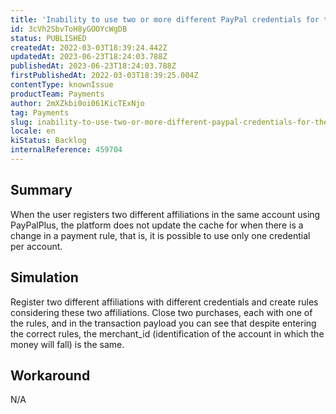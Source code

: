 ```yaml
---
title: 'Inability to use two or more different PayPal credentials for the same account.'
id: 3cVh2SbvToH8yGOOYcWgDB
status: PUBLISHED
createdAt: 2022-03-03T18:39:24.442Z
updatedAt: 2023-06-23T18:24:03.788Z
publishedAt: 2023-06-23T18:24:03.788Z
firstPublishedAt: 2022-03-03T18:39:25.004Z
contentType: knownIssue
productTeam: Payments
author: 2mXZkbi0oi061KicTExNjo
tag: Payments
slug: inability-to-use-two-or-more-different-paypal-credentials-for-the-same-account
locale: en
kiStatus: Backlog
internalReference: 459704
---
```


## Summary


When the user registers two different affiliations in the same account using PayPalPlus, the platform does not update the cache for when there is a change in a payment rule, that is, it is possible to use only one credential per account.


##

## Simulation


Register two different affiliations with different credentials and create rules considering these two affiliations.
Close two purchases, each with one of the rules, and in the transaction payload you can see that despite entering the correct rules, the merchant_id (identification of the account in which the money will fall) is the same.


##

## Workaround


N/A





